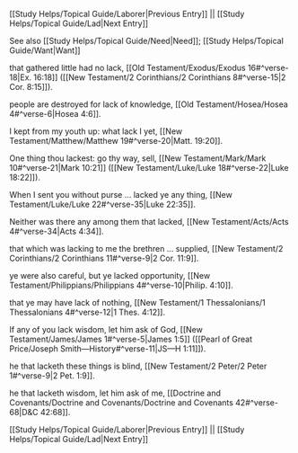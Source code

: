 [[Study Helps/Topical Guide/Laborer|Previous Entry]]  ||  [[Study Helps/Topical Guide/Lad|Next Entry]]

 See also [[Study Helps/Topical Guide/Need|Need]]; [[Study Helps/Topical Guide/Want|Want]]

 that gathered little had no lack, [[Old Testament/Exodus/Exodus 16#^verse-18|Ex. 16:18]] ([[New Testament/2 Corinthians/2 Corinthians 8#^verse-15|2 Cor. 8:15]]).

 people are destroyed for lack of knowledge, [[Old Testament/Hosea/Hosea 4#^verse-6|Hosea 4:6]].

 I kept from my youth up: what lack I yet, [[New Testament/Matthew/Matthew 19#^verse-20|Matt. 19:20]].

 One thing thou lackest: go thy way, sell, [[New Testament/Mark/Mark 10#^verse-21|Mark 10:21]] ([[New Testament/Luke/Luke 18#^verse-22|Luke 18:22]]).

 When I sent you without purse ... lacked ye any thing, [[New Testament/Luke/Luke 22#^verse-35|Luke 22:35]].

 Neither was there any among them that lacked, [[New Testament/Acts/Acts 4#^verse-34|Acts 4:34]].

 that which was lacking to me the brethren ... supplied, [[New Testament/2 Corinthians/2 Corinthians 11#^verse-9|2 Cor. 11:9]].

 ye were also careful, but ye lacked opportunity, [[New Testament/Philippians/Philippians 4#^verse-10|Philip. 4:10]].

 that ye may have lack of nothing, [[New Testament/1 Thessalonians/1 Thessalonians 4#^verse-12|1 Thes. 4:12]].

 If any of you lack wisdom, let him ask of God, [[New Testament/James/James 1#^verse-5|James 1:5]] ([[Pearl of Great Price/Joseph Smith—History#^verse-11|JS—H 1:11]]).

 he that lacketh these things is blind, [[New Testament/2 Peter/2 Peter 1#^verse-9|2 Pet. 1:9]].

 he that lacketh wisdom, let him ask of me, [[Doctrine and Covenants/Doctrine and Covenants/Doctrine and Covenants 42#^verse-68|D&C 42:68]].

[[Study Helps/Topical Guide/Laborer|Previous Entry]]  ||  [[Study Helps/Topical Guide/Lad|Next Entry]]